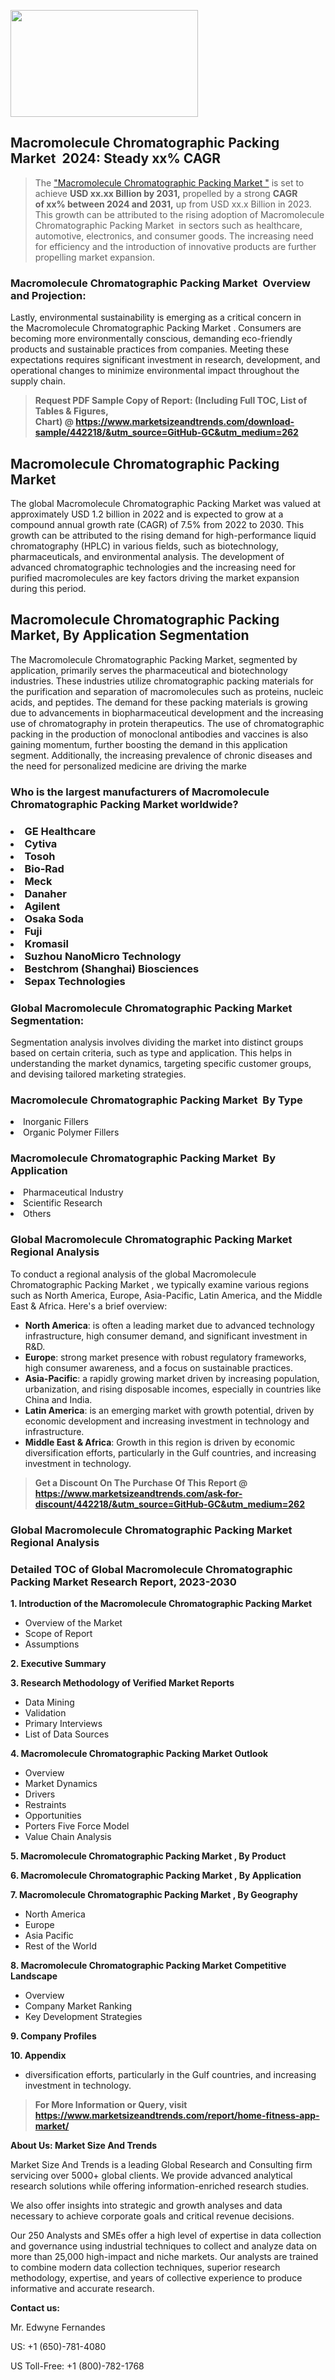 <p><img class="alignnone size-medium wp-image-20088" src="https://ffe5etoiles.com/wp-content/uploads/2024/12/MST1-300x171.png" alt="" width="300" height="171" /></p><h2 id="ember46" class="ember-view reader-text-block__heading-2">Macromolecule Chromatographic Packing Market &nbsp;2024: Steady&nbsp;xx% CAGR</h2><blockquote id="ember47" class="ember-view reader-text-block__blockquote">The&nbsp;<a class="app-aware-link " href="https://www.marketsizeandtrends.com/download-sample/442218/&utm_source=GitHub-GC&utm_medium=262" target="_blank" data-test-app-aware-link="">"Macromolecule Chromatographic Packing Market "</a>&nbsp;is set to achieve&nbsp;<strong>USD&nbsp;xx.xx&nbsp;Billion by 2031,</strong>&nbsp;propelled by a strong&nbsp;<strong>CAGR of&nbsp;xx% between 2024 and 2031,</strong>&nbsp;up from USD xx.x Billion in 2023. This growth can be attributed to the rising adoption of&nbsp;Macromolecule Chromatographic Packing Market &nbsp;in sectors such as healthcare, automotive, electronics, and consumer goods. The increasing need for efficiency and the introduction of innovative products are further propelling market expansion.</blockquote><h3 id="ember48" class="ember-view reader-text-block__heading-3">Macromolecule Chromatographic Packing Market &nbsp;Overview and Projection:</h3><p id="ember49" class="ember-view reader-text-block__paragraph">Lastly, environmental sustainability is emerging as a critical concern in the&nbsp;Macromolecule Chromatographic Packing Market . Consumers are becoming more environmentally conscious, demanding eco-friendly products and sustainable practices from companies. Meeting these expectations requires significant investment in research, development, and operational changes to minimize environmental impact throughout the supply chain.</p><blockquote id="ember50" class="ember-view reader-text-block__blockquote"><strong>Request PDF Sample Copy of Report: (Including Full TOC, List of Tables &amp; Figures, Chart)&nbsp;@&nbsp;<strong><a href="https://www.marketsizeandtrends.com/download-sample/442218/&utm_source=GitHub-GC&utm_medium=262" target="_blank">https://www.marketsizeandtrends.com/download-sample/442218/&utm_source=GitHub-GC&utm_medium=262</a></strong></strong></blockquote><h3 class=""> <h2>Macromolecule Chromatographic Packing Market</h2><p>The global Macromolecule Chromatographic Packing Market was valued at approximately USD 1.2 billion in 2022 and is expected to grow at a compound annual growth rate (CAGR) of 7.5% from 2022 to 2030. This growth can be attributed to the rising demand for high-performance liquid chromatography (HPLC) in various fields, such as biotechnology, pharmaceuticals, and environmental analysis. The development of advanced chromatographic technologies and the increasing need for purified macromolecules are key factors driving the market expansion during this period.</p><h2>Macromolecule Chromatographic Packing Market, By Application Segmentation</h2><p>The Macromolecule Chromatographic Packing Market, segmented by application, primarily serves the pharmaceutical and biotechnology industries. These industries utilize chromatographic packing materials for the purification and separation of macromolecules such as proteins, nucleic acids, and peptides. The demand for these packing materials is growing due to advancements in biopharmaceutical development and the increasing use of chromatography in protein therapeutics. The use of chromatographic packing in the production of monoclonal antibodies and vaccines is also gaining momentum, further boosting the demand in this application segment. Additionally, the increasing prevalence of chronic diseases and the need for personalized medicine are driving the marke</h3><h3 id="" class="">Who is the largest manufacturers of&nbsp;Macromolecule Chromatographic Packing Market worldwide?</h3><h3 class=""></Li><Li>GE Healthcare</Li><Li> Cytiva</Li><Li> Tosoh</Li><Li> Bio-Rad</Li><Li> Meck</Li><Li> Danaher</Li><Li> Agilent</Li><Li> Osaka Soda</Li><Li> Fuji</Li><Li> Kromasil</Li><Li> Suzhou NanoMicro Technology</Li><Li> Bestchrom (Shanghai) Biosciences</Li><Li> Sepax Technologies</h3><h3 id="ember53" class="ember-view reader-text-block__heading-3">Global&nbsp;Macromolecule Chromatographic Packing Market Segmentation:</h3><p id="ember54" class="ember-view reader-text-block__paragraph">Segmentation analysis involves dividing the market into distinct groups based on certain criteria, such as type and application. This helps in understanding the market dynamics, targeting specific customer groups, and devising tailored marketing strategies.</p><h3 id="" class="">Macromolecule Chromatographic Packing Market &nbsp;By Type</h3><p></Li><Li>Inorganic Fillers</Li><Li> Organic Polymer Fillers</p><h3 id="" class="">Macromolecule Chromatographic Packing Market &nbsp;By Application</h3><p class=""></Li><Li>Pharmaceutical Industry</Li><Li> Scientific Research</Li><Li> Others</p><h3 id="ember62" class="ember-view reader-text-block__heading-3">Global Macromolecule Chromatographic Packing Market Regional Analysis</h3><p id="ember63" class="ember-view reader-text-block__paragraph">To conduct a regional analysis of the global Macromolecule Chromatographic Packing Market , we typically examine various regions such as North America, Europe, Asia-Pacific, Latin America, and the Middle East &amp; Africa. Here's a brief overview:</p><ul><li><strong>North America</strong>: is often a leading market due to advanced technology infrastructure, high consumer demand, and significant investment in R&amp;D.</li><li><strong>Europe</strong>: strong market presence with robust regulatory frameworks, high consumer awareness, and a focus on sustainable practices.</li><li><strong>Asia-Pacific</strong>: a rapidly growing market driven by increasing population, urbanization, and rising disposable incomes, especially in countries like China and India.</li><li><strong>Latin America</strong>: is an emerging market with growth potential, driven by economic development and increasing investment in technology and infrastructure.</li><li><strong>Middle East &amp; Africa</strong>: Growth in this region is driven by economic diversification efforts, particularly in the Gulf countries, and increasing investment in technology.</li></ul><blockquote id="ember61" class="ember-view reader-text-block__blockquote"><strong>Get a Discount On The Purchase Of This Report @ <strong><a href="https://html-cleaner.com/" target="">https://www.marketsizeandtrends.com/ask-for-discount/442218/&utm_source=GitHub-GC&utm_medium=262</a></strong></strong></blockquote><h3 id="ember62" class="ember-view reader-text-block__heading-3">Global Macromolecule Chromatographic Packing Market Regional Analysis</h3><h3 id="" class="">Detailed TOC of Global Macromolecule Chromatographic Packing Market Research Report, 2023-2030</h3><p id="" class=""><strong>1. Introduction of the Macromolecule Chromatographic Packing Market </strong></p><ul><li>Overview of the Market</li><li>Scope of Report</li><li>Assumptions</li></ul><p id="" class=""><strong>2. Executive Summary</strong></p><p id="" class=""><strong>3. Research Methodology of Verified Market Reports</strong></p><ul><li>Data Mining</li><li>Validation</li><li>Primary Interviews</li><li>List of Data Sources</li></ul><p id="" class=""><strong>4. Macromolecule Chromatographic Packing Market Outlook</strong></p><ul><li>Overview</li><li>Market Dynamics</li><li>Drivers</li><li>Restraints</li><li>Opportunities</li><li>Porters Five Force Model</li><li>Value Chain Analysis</li></ul><p id="" class=""><strong>5. Macromolecule Chromatographic Packing Market , By Product</strong></p><p id="" class=""><strong>6. Macromolecule Chromatographic Packing Market , By Application</strong></p><p id="" class=""><strong>7. Macromolecule Chromatographic Packing Market , By Geography</strong></p><ul><li>North America</li><li>Europe</li><li>Asia Pacific</li><li>Rest of the World</li></ul><p id="" class=""><strong>8. Macromolecule Chromatographic Packing Market Competitive Landscape</strong></p><ul><li>Overview</li><li>Company Market Ranking</li><li>Key Development Strategies</li></ul><p id="" class=""><strong>9. Company Profiles</strong></p><p id="" class=""><strong>10. Appendix</strong></p><ul><li>diversification efforts, particularly in the Gulf countries, and increasing investment in technology.</li></ul><blockquote id="ember65" class="ember-view reader-text-block__blockquote"><strong>For More Information or Query, visit <strong><strong><a href="https://html-cleaner.com/" target="">https://www.marketsizeandtrends.com/report/home-fitness-app-market/</a></strong></strong></strong></blockquote><p id="" class=""><strong>About Us: Market Size And Trends</strong></p><p id="" class="">Market Size And Trends is a leading Global Research and Consulting firm servicing over 5000+ global clients. We provide advanced analytical research solutions while offering information-enriched research studies.</p><p id="" class="">We also offer insights into strategic and growth analyses and data necessary to achieve corporate goals and critical revenue decisions.</p><p id="" class="">Our 250 Analysts and SMEs offer a high level of expertise in data collection and governance using industrial techniques to collect and analyze data on more than 25,000 high-impact and niche markets. Our analysts are trained to combine modern data collection techniques, superior research methodology, expertise, and years of collective experience to produce informative and accurate research.</p><p id="" class=""><strong>Contact us:</strong></p><p id="" class="">Mr. Edwyne Fernandes</p><p id="" class="">US: +1 (650)-781-4080</p><p id="" class="">US Toll-Free: +1 (800)-782-1768</p>
